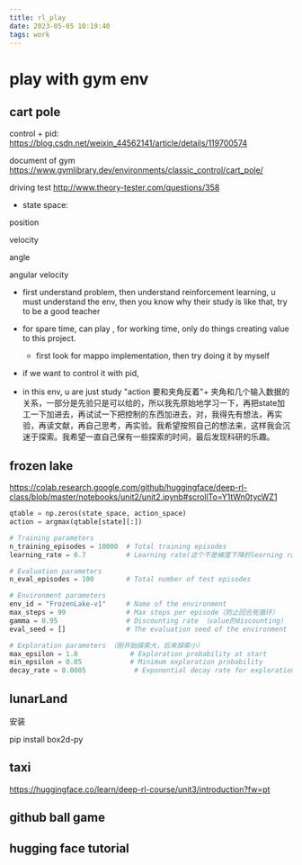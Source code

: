 ```yaml
---
title: rl_play
date: 2023-05-05 10:19:40
tags: work
---
```


# play with gym env

## cart pole

control + pid: https://blog.csdn.net/weixin_44562141/article/details/119700574

document of gym https://www.gymlibrary.dev/environments/classic_control/cart_pole/

driving test http://www.theory-tester.com/questions/358

- state space:

position

velocity

angle

angular velocity

- first understand problem, then understand reinforcement learning, u must understand the env, then you know why their study is like that, try to be a good teacher
- for spare time, can play , for working time, only do things creating value to this project.
  -  first look for mappo implementation, then try doing it by myself

- if we want to control it with pid,
-  in this env, u are just study "action 要和夹角反着"+ 夹角和几个输入数据的关系，一部分是先验只是可以给的，所以我先原始地学习一下，再把state加工一下加进去，再试试一下把控制的东西加进去，对，我得先有想法，再实验，再读文献，再自己思考，再实验。我希望按照自己的想法来，这样我会沉迷于探索。我希望一直自己保有一些探索的时间，最后发现科研的乐趣。

## frozen lake

https://colab.research.google.com/github/huggingface/deep-rl-class/blob/master/notebooks/unit2/unit2.ipynb#scrollTo=Y1tWn0tycWZ1

```python
qtable = np.zeros(state_space, action_space)
action = argmax(qtable[state][:])
```

```python
# Training parameters
n_training_episodes = 10000  # Total training episodes
learning_rate = 0.7          # Learning rate(这个不是梯度下降的learning rate,是td error的learning rate 

# Evaluation parameters
n_eval_episodes = 100        # Total number of test episodes

# Environment parameters
env_id = "FrozenLake-v1"     # Name of the environment
max_steps = 99               # Max steps per episode（防止回合死循环）
gamma = 0.95                 # Discounting rate （value的discounting）
eval_seed = []               # The evaluation seed of the environment

# Exploration parameters （刚开始探索大，后来探索小）
max_epsilon = 1.0             # Exploration probability at start
min_epsilon = 0.05            # Minimum exploration probability 
decay_rate = 0.0005            # Exponential decay rate for exploration prob
```





## lunarLand

安装

pip install box2d-py





## taxi

https://huggingface.co/learn/deep-rl-course/unit3/introduction?fw=pt









## github ball game







## hugging face tutorial